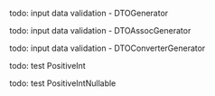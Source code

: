 todo: input data validation - DTOGenerator

todo: input data validation - DTOAssocGenerator

todo: input data validation - DTOConverterGenerator

todo: test PositiveInt

todo: test PositiveIntNullable
